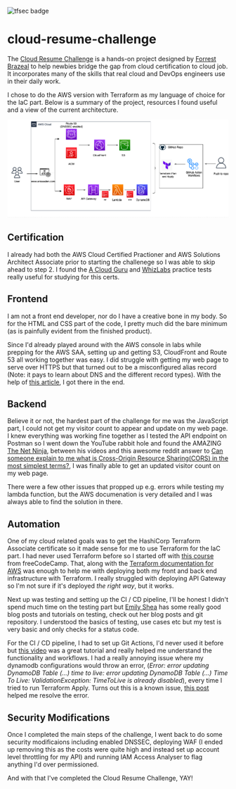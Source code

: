 ![tfsec badge](https://github.com/anisaaden/cloud-resume-challenge/actions/workflows/tfsec.yml/badge.svg)

# cloud-resume-challenge

The [Cloud Resume Challenge](https://cloudresumechallenge.dev/docs/the-challenge/aws/) is a hands-on project designed by [Forrest Brazeal](https://twitter.com/forrestbrazeal) to help newbies bridge the gap from cloud certification to cloud job. It incorporates many of the skills that real cloud and DevOps engineers use in their daily work.

I chose to do the AWS version with Terraform as my language of choice for the IaC part. Below is a summary of the project, resources I found useful and a view of the current architecture. 

![CRC architecture](CRC_architecture_v2.jpeg)

## Certification 
I already had both the AWS Cloud Certified Practioner and AWS Solutions Architect Associate prior to starting the challenege so I was able to skip ahead to step 2. I found the [A Cloud Guru](https://acloudguru.com) and [WhizLabs](https://www.whizlabs.com) practice tests really useful for studying for this certs.

## Frontend 

I am not a front end developer, nor do I have a creative bone in my body. So for the HTML and CSS part of the code, I pretty much did the bare minimum (as is painfully evident from the finished product). 

Since I'd already played around with the AWS console in labs while prepping for the AWS SAA, setting up and getting S3, CloudFront and Route 53 all working together was easy. I did struggle with getting my web page to serve over HTTPS but that turned out to be a misconfigured alias record (Note: it pays to learn about DNS and the different record types). With the help of [this article](https://aws.amazon.com/premiumsupport/knowledge-center/cloudfront-https-requests-s3/), I got there in the end.

## Backend

Believe it or not, the hardest part of the challenge for me was the JavaScript part, I could not get my visitor count to appear and update on my web page. I knew everything was working fine together as I tested the API endpoint on Postman so I went down the YouTube rabbit hole and found the AMAZING [The Net Ninja](https://www.youtube.com/c/TheNetNinja), between his videos and this awesome reddit answer to [Can someone explain to me what is Cross-Origin Resource Sharing(CORS) in the most simplest terms?](https://www.reddit.com/r/learnjavascript/comments/pzuy6h/can_someone_explain_to_me_what_is_crossorigin/), I was finally able to get an updated visitor count on my web page. 

There were a few other issues that propped up e.g. errors while testing my lambda function, but the AWS documenation is very detailed and I was always able to find the solution in there.

## Automation

One of my cloud related goals was to get the HashiCorp Terraform Associate certificate so it made sense for me to use Terraform for the IaC part. I had never used Terraform before so I started off with [this course](https://www.youtube.com/watch?v=V4waklkBC38&t=4283s) from freeCodeCamp. That, along with the [Terraform documentation for AWS](https://registry.terraform.io/providers/hashicorp/aws/latest/docs) was enough to help me with deploying both my front and back end infrastructure with Terraform. I really struggled with deploying API Gateway so I'm not sure if it's deployed *the right way*, but it works.

Next up was testing and setting up the CI / CD pipeline, I'll be honest I didn't spend much time on the testing part but [Emily Shea](https://emshea.com) has some really good blog posts and tutorials on testing, check out her blog posts and git repository. I understood the basics of testing, use cases etc but my test is very basic and only checks for a status code. 

For the CI / CD pipeline, I had to set up Git Actions, I'd never used it before but [this video](https://www.youtube.com/watch?v=R8_veQiYBjI) was a great tutorial and really helped me understand the functionality and workflows. I had a really annoying issue where my dynamodb configurations would throw an error, (*Error: error updating DynamoDB Table (...) time to live: error updating DynamoDB Table (...) Time To Live: ValidationException: TimeToLive is already disabled*), every time I tried to run Terraform Apply. Turns out this is a known issue, [this post](https://github.com/hashicorp/terraform-provider-aws/issues/13923) helped me resolve the error. 

## Security Modifications 

Once I completed the main steps of the challenge, I went back to do some security modificaions including enabled DNSSEC, deploying WAF (I ended up removing this as the costs were quite high and instead set up account level throttling for my API) and running IAM Access Analyser to flag anything I'd over permissioned. 

And with that I've completed the Cloud Resume Challenge, YAY!
